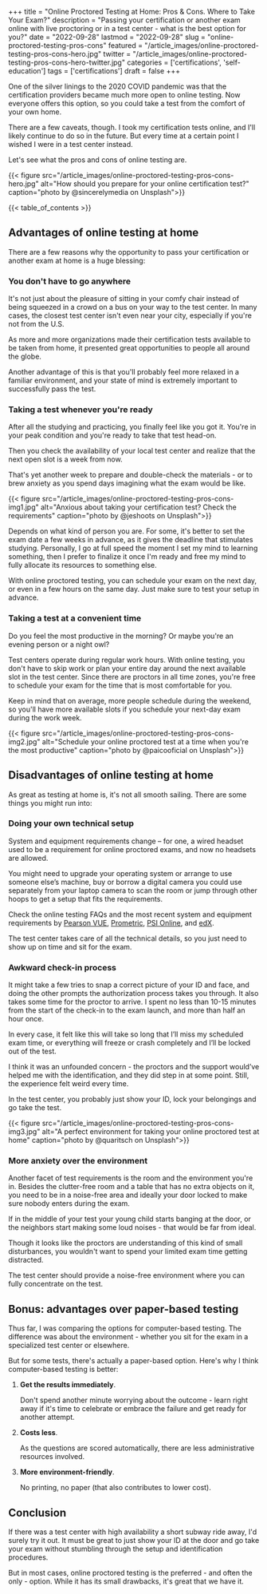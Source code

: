 +++
title = "Online Proctored Testing at Home: Pros & Cons. Where to Take Your Exam?"
description = "Passing your certification or another exam online with live proctoring or in a test center - what is the best option for you?"
date = "2022-09-28"
lastmod = "2022-09-28"
slug = "online-proctored-testing-pros-cons"
featured = "/article_images/online-proctored-testing-pros-cons-hero.jpg"
twitter = "/article_images/online-proctored-testing-pros-cons-hero-twitter.jpg"
categories = ['certifications', 'self-education']
tags = ['certifications']
draft = false
+++

One of the silver linings to the 2020 COVID pandemic was that the certification providers became much more open to online testing. Now everyone offers this option, so you could take a test from the comfort of your own home.

There are a few caveats, though. I took my certification tests online, and I'll likely continue to do so in the future. But every time at a certain point I wished I were in a test center instead.

Let's see what the pros and cons of online testing are.

{{< figure src="/article_images/online-proctored-testing-pros-cons-hero.jpg" alt="How should you prepare for your online certification test?" caption="photo by \@sincerelymedia on Unsplash">}}

{{< table_of_contents >}}


## Advantages of online testing at home

There are a few reasons why the opportunity to pass your certification or another exam at home is a huge blessing:


### You don't have to go anywhere

It's not just about the pleasure of sitting in your comfy chair instead of being squeezed in a crowd on a bus on your way to the test center. In many cases, the closest test center isn't even near your city, especially if you're not from the U.S.

As more and more organizations made their certification tests available to be taken from home, it presented great opportunities to people all around the globe.

Another advantage of this is that you'll probably feel more relaxed in a familiar environment, and your state of mind is extremely important to successfully pass the test.


### Taking a test whenever you're ready

After all the studying and practicing, you finally feel like you got it. You're in your peak condition and you're ready to take that test head-on.

Then you check the availability of your local test center and realize that the next open slot is a week from now.

That's yet another week to prepare and double-check the materials - or to brew anxiety as you spend days imagining what the exam would be like.

{{< figure src="/article_images/online-proctored-testing-pros-cons-img1.jpg" alt="Anxious about taking your certification test? Check the requirements" caption="photo by \@jeshoots on Unsplash">}}

Depends on what kind of person you are. For some, it's better to set the exam date a few weeks in advance, as it gives the deadline that stimulates studying. Personally, I go at full speed the moment I set my mind to learning something, then I prefer to finalize it once I'm ready and free my mind to fully allocate its resources to something else.

With online proctored testing, you can schedule your exam on the next day, or even in a few hours on the same day. Just make sure to test your setup in advance.


### Taking a test at a convenient time

Do you feel the most productive in the morning? Or maybe you're an evening person or a night owl?

Test centers operate during regular work hours. With online testing, you don't have to skip work or plan your entire day around the next available slot in the test center. Since there are proctors in all time zones, you're free to schedule your exam for the time that is most comfortable for you.

Keep in mind that on average, more people schedule during the weekend, so you'll have more available slots if you schedule your next-day exam during the work week.

{{< figure src="/article_images/online-proctored-testing-pros-cons-img2.jpg" alt="Schedule your online proctored test at a time when you're the most productive" caption="photo by \@paicooficial on Unsplash">}}


## Disadvantages of online testing at home

As great as testing at home is, it's not all smooth sailing. There are some things you might run into:


### Doing your own technical setup

System and equipment requirements change – for one, a wired headset used to be a requirement for online proctored exams, and now no headsets are allowed.

You might need to upgrade your operating system or arrange to use someone else’s machine, buy or borrow a digital camera you could use separately from your laptop camera to scan the room or jump through other hoops to get a setup that fits the requirements.

Check the online testing FAQs and the most recent system and equipment requirements by [Pearson VUE](https://home.pearsonvue.com/onvue-tips), [Prometric](https://www.prometric.com/proproctorcandidate), [PSI Online](https://www.psionline.com/en-gb/online-proctoring-guide-test-takers/), and [edX](https://support.edx.org/hc/en-us/articles/360000218027-Proctored-exam-rules-and-requirements).

The test center takes care of all the technical details, so you just need to show up on time and sit for the exam.


### Awkward check-in process

It might take a few tries to snap a correct picture of your ID and face, and doing the other prompts the authorization process takes you through. It also takes some time for the proctor to arrive. I spent no less than 10-15 minutes from the start of the check-in to the exam launch, and more than half an hour once.

In every case, it felt like this will take so long that I’ll miss my scheduled exam time, or everything will freeze or crash completely and I’ll be locked out of the test.

I think it was an unfounded concern - the proctors and the support would’ve helped me with the identification, and they did step in at some point. Still, the experience felt weird every time.

In the test center, you probably just show your ID, lock your belongings and go take the test.

{{< figure src="/article_images/online-proctored-testing-pros-cons-img3.jpg" alt="A perfect environment for taking your online proctored test at home" caption="photo by \@quaritsch on Unsplash">}}


### More anxiety over the environment

Another facet of test requirements is the room and the environment you're in. Besides the clutter-free room and a table that has no extra objects on it, you need to be in a noise-free area and ideally your door locked to make sure nobody enters during the exam.

If in the middle of your test your young child starts banging at the door, or the neighbors start making some loud noises - that would be far from ideal.

Though it looks like the proctors are understanding of this kind of small disturbances, you wouldn't want to spend your limited exam time getting distracted.

The test center should provide a noise-free environment where you can fully concentrate on the test.


## Bonus: advantages over paper-based testing

Thus far, I was comparing the options for computer-based testing. The difference was about the environment - whether you sit for the exam in a specialized test center or elsewhere.

But for some tests, there's actually a paper-based option. Here's why I think computer-based testing is better:



1. **Get the results immediately**.

    Don't spend another minute worrying about the outcome - learn right away if it's time to celebrate or embrace the failure and get ready for another attempt.

2. **Costs less**.

    As the questions are scored automatically, there are less administrative resources involved.

3. **More environment-friendly**.

    No printing, no paper (that also contributes to lower cost).



## Conclusion

If there was a test center with high availability a short subway ride away, I'd surely try it out. It must be great to just show your ID at the door and go take your exam without stumbling through the setup and identification procedures.

But in most cases, online proctored testing is the preferred - and often the only - option. While it has its small drawbacks, it's great that we have it.
